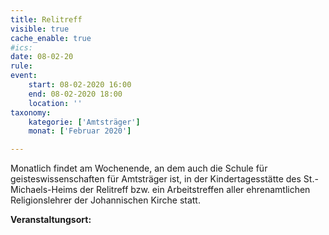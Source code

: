 ```yaml
---
title: Relitreff
visible: true
cache_enable: true
#ics: 
date: 08-02-20
rule: 
event:
	start: 08-02-2020 16:00
	end: 08-02-2020 18:00
	location: ''
taxonomy:
	kategorie: ['Amtsträger']
	monat: ['Februar 2020']

---
```

Monatlich findet am Wochenende, an dem auch die Schule für geisteswissenschaften für Amtsträger ist, in der Kindertagesstätte des St.-Michaels-Heims der Relitreff bzw. ein Arbeitstreffen aller ehrenamtlichen Religionslehrer der Johannischen Kirche statt.



**Veranstaltungsort:** 

